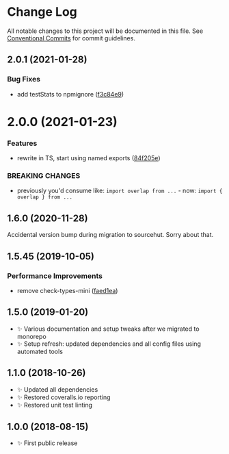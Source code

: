 # Change Log

All notable changes to this project will be documented in this file.
See [Conventional Commits](https://conventionalcommits.org) for commit guidelines.

## 2.0.1 (2021-01-28)


### Bug Fixes

* add testStats to npmignore ([f3c84e9](https://github.com/codsen/codsen/commit/f3c84e95afc5514214312f913692d85b2e12eb29))





# 2.0.0 (2021-01-23)

### Features

- rewrite in TS, start using named exports ([84f205e](https://github.com/codsen/codsen/commit/84f205ebc7a85c657d68dbb3c850de3bb59876e8))

### BREAKING CHANGES

- previously you'd consume like: `import overlap from ...` - now: `import { overlap } from ...`

## 1.6.0 (2020-11-28)

Accidental version bump during migration to sourcehut. Sorry about that.

## 1.5.45 (2019-10-05)

### Performance Improvements

- remove check-types-mini ([faed1ea](https://gitlab.com/codsen/codsen/commit/faed1ea))

## 1.5.0 (2019-01-20)

- ✨ Various documentation and setup tweaks after we migrated to monorepo
- ✨ Setup refresh: updated dependencies and all config files using automated tools

## 1.1.0 (2018-10-26)

- ✨ Updated all dependencies
- ✨ Restored coveralls.io reporting
- ✨ Restored unit test linting

## 1.0.0 (2018-08-15)

- ✨ First public release
